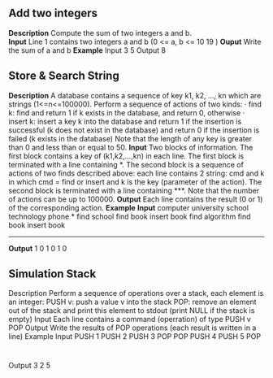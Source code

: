 ## Add two integers
**Description**
Compute the sum of two integers a and b. <br>
**Input**
Line 1 contains two integers a and b (0 <= a, b <= 10
19
)
**Ouput**
Write the sum of a and b
**Example**
Input
3 5
Output
8
## Store & Search String
**Description**
A database contains a sequence of key k1, k2, ..., kn which are strings (1<=n<=100000). Perform a sequence of actions of two kinds:
· find k: find and return 1 if k exists in the database, and return 0, otherwise
· insert k: insert a key k into the database and return 1 if the insertion is successful (k does not exist in the database) and return 0 if the insertion is failed (k exists in the database)
Note that the length of any key is greater than 0 and less than or equal to 50.
**Input**
Two blocks of information. The first block contains a key of (k1,k2,...,kn) in each line. The first block is terminated with a line containing *. The second block is a sequence of actions of two finds described above: each line contains 2 string: cmd and k in which cmd = find or insert and k is the key (parameter of the action). The second block is terminated with a line containing ***. Note that the number of actions can be up to 100000.
**Output**
Each line contains the result (0 or 1) of the corresponding action.
**Example**
**Input**
computer
university
school
technology
phone
*
find school
find book
insert book
find algorithm
find book
insert book
***
**Output**
1
0
1
0
1
0
## Simulation Stack
Description
Perform a sequence of operations over a stack, each element is an integer:
PUSH v: push a value v into the stack
POP: remove an element out of the stack and print this element to stdout (print NULL if the stack is empty)
Input
Each line contains a command (operration) of type 
PUSH  v
POP
Output
Write the results of POP operations (each result is written in a line)
Example
Input
PUSH 1
PUSH 2
PUSH 3
POP
POP
PUSH 4
PUSH 5
POP
#
Output
3
2
5
